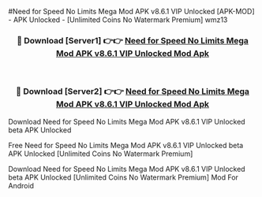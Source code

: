 #Need for Speed No Limits Mega Mod APK v8.6.1 VIP Unlocked [APK-MOD] - APK Unlocked - [Unlimited Coins No Watermark Premium] wmz13



<div align="center">

<h3>🔴 Download [Server1] 👉👉 <a href="https://momento.my/?title=Need_for_Speed_No_Limits_Mega_Mod_APK_v8.6.1_VIP_Unlocked">Need for Speed No Limits Mega Mod APK v8.6.1 VIP Unlocked Mod Apk</a></h3><br>

<h3>🔴 Download [Server2] 👉👉 <a href="https://momento.my/?title=Need_for_Speed_No_Limits_Mega_Mod_APK_v8.6.1_VIP_Unlocked">Need for Speed No Limits Mega Mod APK v8.6.1 VIP Unlocked Mod Apk</a></h3>
</div>



Download Need for Speed No Limits Mega Mod APK v8.6.1 VIP Unlocked beta APK Unlocked

Free Need for Speed No Limits Mega Mod APK v8.6.1 VIP Unlocked beta APK Unlocked [Unlimited Coins No Watermark Premium]

Download Need for Speed No Limits Mega Mod APK v8.6.1 VIP Unlocked beta APK Unlocked [Unlimited Coins No Watermark Premium] Mod For Android

